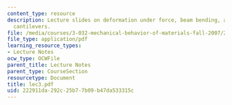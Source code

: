 ```yaml
---
content_type: resource
description: Lecture slides on deformation under force, beam bending, and end-loaded
  cantilevers.
file: /media/courses/3-032-mechanical-behavior-of-materials-fall-2007/222911da292c25b77b09b47da533315c_lec3.pdf
file_type: application/pdf
learning_resource_types:
- Lecture Notes
ocw_type: OCWFile
parent_title: Lecture Notes
parent_type: CourseSection
resourcetype: Document
title: lec3.pdf
uid: 222911da-292c-25b7-7b09-b47da533315c
---
```

